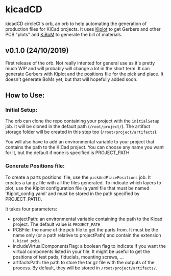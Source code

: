 # kicadCD

kicadCD circleCI's orb, an orb to help automating the generation of production files for KiCad projects. It uses [Kiplot](https://github.com/johnbeard/kiplot) to get Gerbers and other PCB "plots" and [KiBoM](https://github.com/SchrodingersGat/KiBoM) to generate the bill of materials.

## v0.1.0 (24/10/2019)

First release of the orb. Not really intented for general use as it's pretty much WIP and will probably will change a lot in the short term. It can generate Gerbers with Kiplot and the positions file for the pick and place. It doesn't generate BoMs yet, but that will hopefully added soon.

## How to Use:

### Initial Setup:

The orb can clone the repo containing your project with the `initialSetup` job. it will be cloned in the default path (`/root/project/`). The artifact storage folder will be created in this step too (`/root/project/artifacts`).

You will also have to add an environmental variable to your project that contains the path to the KiCad project. You can choose any name you want for it, but the default if none is specified is PROJECT_PATH

### Generate Positions file:

To create a parts positions' file, use the `pickAndPlacePositions` job. It creates a tar.gz file with all the files generated. To indicate which layers to plot, use the Kiplot configuration file (a yaml file that must be named 'Kiplot_config.yaml' and must be stored in the path specified by PROJECT_PATH).

It takes four parameters:

- projectPath: an environmental variable containing the path to the Kicad project. The default value is `PROJECT_PATH`
- PCBFile: the name of the pcb file to get the parts from. It must be the name only (or a path relative to projectPath) and contain the extension (`.kicad_pcb`).
- includeVirtualComponentsFlag: a boolean flag to indicate if you want the virtual components listed in your file. It might be useful to get the positions of test pads, fiducials, mounting screws, ...
- artifactsPath: the path to store the tar.gz file with the outputs of the process. By default, they will be stored in `/root/project/artifacts/`.
